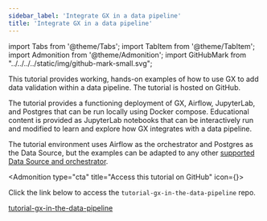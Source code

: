 ```yaml
---
sidebar_label: 'Integrate GX in a data pipeline'
title: 'Integrate GX in a data pipeline'
---
```

import Tabs from '@theme/Tabs';
import TabItem from '@theme/TabItem';
import Admonition from '@theme/Admonition';
import GitHubMark from "../../../../static/img/github-mark-small.svg";


This tutorial provides working, hands-on examples of how to use GX to add data validation within a data pipeline. The tutorial is hosted on GitHub.

The tutorial provides a functioning deployment of GX, Airflow, JupyterLab, and Postgres that can be run locally using Docker compose. Educational content is provided as JupyterLab notebooks that can be interactively run and modified to learn and explore how GX integrates with a data pipeline.

The tutorial environment uses Airflow as the orchestrator and Postgres as the Data Source, but the examples can be adapted to any other [supported Data Source and orchestrator](/docs/application_integration_support).

<Admonition type="cta" title="Access this tutorial on GitHub" icon={<GitHubMark/>}>

Click the link below to access the `tutorial-gx-in-the-data-pipeline` repo.

<a class="cta" href="https://github.com/greatexpectationslabs/tutorial-gx-in-the-data-pipeline">tutorial-gx-in-the-data-pipeline</a>

</Admonition>